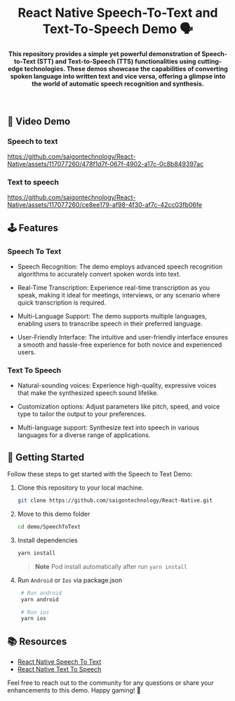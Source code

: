 <h1 align="center">
    React Native Speech-To-Text and Text-To-Speech Demo 🗣️
</h1>

<h4 align="center">This repository provides a simple yet powerful demonstration of Speech-to-Text (STT) and Text-to-Speech (TTS) functionalities using cutting-edge technologies. These demos showcase the capabilities of converting spoken language into written text and vice versa, offering a glimpse into the world of automatic speech recognition and synthesis.</h4>

<br/>

## 🎥 Video Demo 

### Speech to text

https://github.com/saigontechnology/React-Native/assets/117077260/478f1d7f-067f-4902-a17c-0c8b849397ac

### Text to speech

https://github.com/saigontechnology/React-Native/assets/117077260/ce8ee179-af98-4f30-af7c-42cc03fb06fe

## 🕹️ Features

### Speech To Text

- Speech Recognition: The demo employs advanced speech recognition algorithms to accurately convert spoken words into text.

- Real-Time Transcription: Experience real-time transcription as you speak, making it ideal for meetings, interviews, or any scenario where quick transcription is required.

- Multi-Language Support: The demo supports multiple languages, enabling users to transcribe speech in their preferred language.

- User-Friendly Interface: The intuitive and user-friendly interface ensures a smooth and hassle-free experience for both novice and experienced users.

### Text To Speech 

- Natural-sounding voices: Experience high-quality, expressive voices that make the synthesized speech sound lifelike.

- Customization options: Adjust parameters like pitch, speed, and voice type to tailor the output to your preferences.

- Multi-language support: Synthesize text into speech in various languages for a diverse range of applications.

## 🚀 Getting Started

Follow these steps to get started with the Speech to Text Demo:

1. Clone this repository to your local machine.
    ```sh
    git clone https://github.com/saigontechnology/React-Native.git
    ```
2. Move to this demo folder
    ```sh
    cd demo/SpeechToText   
    ```
3. Install dependencies
    ```sh
    yarn install   
    ```
    > **Note**
    > Pod install automatically after run `yarn install`  
4. Run `Android` or `Ios` via package.json
   ```sh
    # Run android
    yarn android

    # Run ios
    yarn ios
   ```

## 📚 Resources

- [React Native Speech To Text](https://github.com/react-native-voice/voice)
- [React Native Text To Speech](https://github.com/ak1394/react-native-tts)

Feel free to reach out to the community for any questions or share your enhancements to this demo. Happy gaming! 🎉
